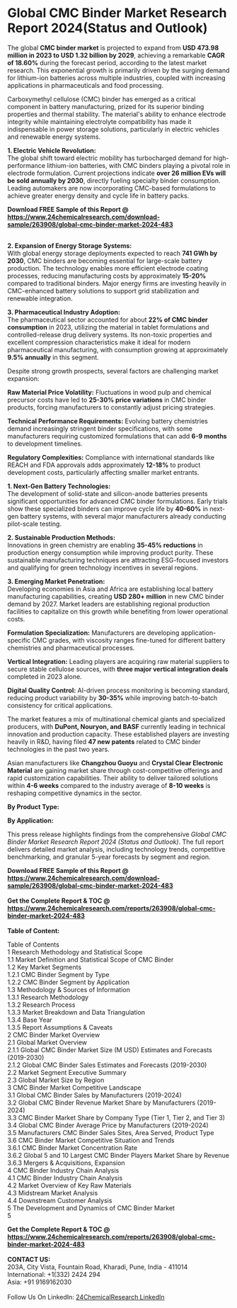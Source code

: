 <h1>Global CMC Binder Market Research Report 2024(Status and Outlook)</h1><p>The global <strong>CMC binder market</strong> is projected to expand from <strong>USD 473.98 million in 2023 to USD 1.32 billion by 2029</strong>, achieving a remarkable <strong>CAGR of 18.60%</strong> during the forecast period, according to the latest market research. This exponential growth is primarily driven by the surging demand for lithium-ion batteries across multiple industries, coupled with increasing applications in pharmaceuticals and food processing.</p><p>Carboxymethyl cellulose (CMC) binder has emerged as a critical component in battery manufacturing, prized for its superior binding properties and thermal stability. The material's ability to enhance electrode integrity while maintaining electrolyte compatibility has made it indispensable in power storage solutions, particularly in electric vehicles and renewable energy systems.</p><p><strong>1. Electric Vehicle Revolution:</strong><br>
The global shift toward electric mobility has turbocharged demand for high-performance lithium-ion batteries, with CMC binders playing a pivotal role in electrode formulation. Current projections indicate <strong>over 26 million EVs will be sold annually by 2030</strong>, directly fueling specialty binder consumption. Leading automakers are now incorporating CMC-based formulations to achieve greater energy density and cycle life in battery packs.</p><div><b>Download FREE Sample of this Report @ 
            <a href="https://www.24chemicalresearch.com/download-sample/263908/global-cmc-binder-market-2024-483">
            https://www.24chemicalresearch.com/download-sample/263908/global-cmc-binder-market-2024-483</a></b></div><br><p><strong>2. Expansion of Energy Storage Systems:</strong><br>
With global energy storage deployments expected to reach <strong>741 GWh by 2030</strong>, CMC binders are becoming essential for large-scale battery production. The technology enables more efficient electrode coating processes, reducing manufacturing costs by approximately <strong>15-20%</strong> compared to traditional binders. Major energy firms are investing heavily in CMC-enhanced battery solutions to support grid stabilization and renewable integration.</p><p><strong>3. Pharmaceutical Industry Adoption:</strong><br>
The pharmaceutical sector accounted for about <strong>22% of CMC binder consumption</strong> in 2023, utilizing the material in tablet formulations and controlled-release drug delivery systems. Its non-toxic properties and excellent compression characteristics make it ideal for modern pharmaceutical manufacturing, with consumption growing at approximately <strong>9.5% annually</strong> in this segment.</p><p>Despite strong growth prospects, several factors are challenging market expansion:</p><p><strong>Raw Material Price Volatility:</strong> Fluctuations in wood pulp and chemical precursor costs have led to <strong>25-30% price variations</strong> in CMC binder products, forcing manufacturers to constantly adjust pricing strategies.</p><p><strong>Technical Performance Requirements:</strong> Evolving battery chemistries demand increasingly stringent binder specifications, with some manufacturers requiring customized formulations that can add <strong>6-9 months</strong> to development timelines.</p><p><strong>Regulatory Complexities:</strong> Compliance with international standards like REACH and FDA approvals adds approximately <strong>12-18%</strong> to product development costs, particularly affecting smaller market entrants.</p><p><strong>1. Next-Gen Battery Technologies:</strong><br>
The development of solid-state and silicon-anode batteries presents significant opportunities for advanced CMC binder formulations. Early trials show these specialized binders can improve cycle life by <strong>40-60%</strong> in next-gen battery systems, with several major manufacturers already conducting pilot-scale testing.</p><p><strong>2. Sustainable Production Methods:</strong><br>
Innovations in green chemistry are enabling <strong>35-45% reductions</strong> in production energy consumption while improving product purity. These sustainable manufacturing techniques are attracting ESG-focused investors and qualifying for green technology incentives in several regions.</p><p><strong>3. Emerging Market Penetration:</strong><br>
Developing economies in Asia and Africa are establishing local battery manufacturing capabilities, creating <strong>USD 280+ million</strong> in new CMC binder demand by 2027. Market leaders are establishing regional production facilities to capitalize on this growth while benefiting from lower operational costs.</p><p><strong>Formulation Specialization:</strong> Manufacturers are developing application-specific CMC grades, with viscosity ranges fine-tuned for different battery chemistries and pharmaceutical processes.</p><p><strong>Vertical Integration:</strong> Leading players are acquiring raw material suppliers to secure stable cellulose sources, with <strong>three major vertical integration deals</strong> completed in 2023 alone.</p><p><strong>Digital Quality Control:</strong> AI-driven process monitoring is becoming standard, reducing product variability by <strong>30-35%</strong> while improving batch-to-batch consistency for critical applications.</p><p>The market features a mix of multinational chemical giants and specialized producers, with <strong>DuPont, Nouryon, and BASF</strong> currently leading in technical innovation and production capacity. These established players are investing heavily in R&amp;D, having filed <strong>47 new patents</strong> related to CMC binder technologies in the past two years.</p><p>Asian manufacturers like <strong>Changzhou Guoyu</strong> and <strong>Crystal Clear Electronic Material</strong> are gaining market share through cost-competitive offerings and rapid customization capabilities. Their ability to deliver tailored solutions within <strong>4-6 weeks</strong> compared to the industry average of <strong>8-10 weeks</strong> is reshaping competitive dynamics in the sector.</p><p><strong>By Product Type:</strong></p><p><strong>By Application:</strong></p><p>This press release highlights findings from the comprehensive <em>Global CMC Binder Market Research Report 2024 (Status and Outlook)</em>. The full report delivers detailed market analysis, including technology trends, competitive benchmarking, and granular 5-year forecasts by segment and region.</p><div><b>Download FREE Sample of this Report @ 
            <a href="https://www.24chemicalresearch.com/download-sample/263908/global-cmc-binder-market-2024-483">
            https://www.24chemicalresearch.com/download-sample/263908/global-cmc-binder-market-2024-483</a></b></div><br><div><b>Get the Complete Report & TOC @ 
            <a href="https://www.24chemicalresearch.com/reports/263908/global-cmc-binder-market-2024-483">
            https://www.24chemicalresearch.com/reports/263908/global-cmc-binder-market-2024-483</a></b></div><br>
            <b>Table of Content:</b><p>Table of Contents<br />
1 Research Methodology and Statistical Scope<br />
1.1 Market Definition and Statistical Scope of CMC Binder<br />
1.2 Key Market Segments<br />
1.2.1 CMC Binder Segment by Type<br />
1.2.2 CMC Binder Segment by Application<br />
1.3 Methodology & Sources of Information<br />
1.3.1 Research Methodology<br />
1.3.2 Research Process<br />
1.3.3 Market Breakdown and Data Triangulation<br />
1.3.4 Base Year<br />
1.3.5 Report Assumptions & Caveats<br />
2 CMC Binder Market Overview<br />
2.1 Global Market Overview<br />
2.1.1 Global CMC Binder Market Size (M USD) Estimates and Forecasts (2019-2030)<br />
2.1.2 Global CMC Binder Sales Estimates and Forecasts (2019-2030)<br />
2.2 Market Segment Executive Summary<br />
2.3 Global Market Size by Region<br />
3 CMC Binder Market Competitive Landscape<br />
3.1 Global CMC Binder Sales by Manufacturers (2019-2024)<br />
3.2 Global CMC Binder Revenue Market Share by Manufacturers (2019-2024)<br />
3.3 CMC Binder Market Share by Company Type (Tier 1, Tier 2, and Tier 3)<br />
3.4 Global CMC Binder Average Price by Manufacturers (2019-2024)<br />
3.5 Manufacturers CMC Binder Sales Sites, Area Served, Product Type<br />
3.6 CMC Binder Market Competitive Situation and Trends<br />
3.6.1 CMC Binder Market Concentration Rate<br />
3.6.2 Global 5 and 10 Largest CMC Binder Players Market Share by Revenue<br />
3.6.3 Mergers & Acquisitions, Expansion<br />
4 CMC Binder Industry Chain Analysis<br />
4.1 CMC Binder Industry Chain Analysis<br />
4.2 Market Overview of Key Raw Materials<br />
4.3 Midstream Market Analysis<br />
4.4 Downstream Customer Analysis<br />
5 The Development and Dynamics of CMC Binder Market <br />
5</p><div><b>Get the Complete Report & TOC @ 
            <a href="https://www.24chemicalresearch.com/reports/263908/global-cmc-binder-market-2024-483">
            https://www.24chemicalresearch.com/reports/263908/global-cmc-binder-market-2024-483</a></b></div><br><b>CONTACT US:</b><br>
            203A, City Vista, Fountain Road, Kharadi, Pune, India - 411014<br>
            International: +1(332) 2424 294<br>
            Asia: +91 9169162030 <br><br>
            Follow Us On LinkedIn: <a href="https://www.linkedin.com/company/24chemicalresearch/">24ChemicalResearch LinkedIn</a>